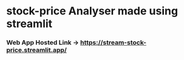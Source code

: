 # stock-price Analyser made using streamlit
### Web App Hosted  Link -> https://stream-stock-price.streamlit.app/
